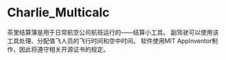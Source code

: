 # Charlie_Multicalc
茶里结算簿是用于日常航空公司航班运行的——结算小工具。 副驾驶可以使用该工具处理、分配值飞人员的飞行时间和空中时间。 软件使用MIT AppInventor制作，因此将遵守相关开源证书的规定。
